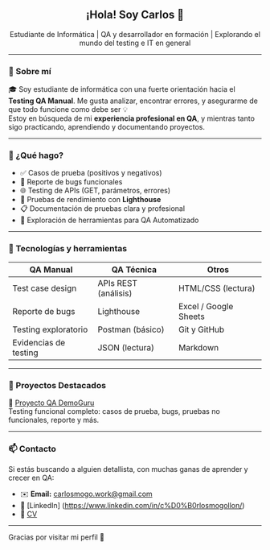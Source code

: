 <h2 align="center">¡Hola! Soy Carlos 👋</h2>

<p align="center">
  Estudiante de Informática | QA y desarrollador en formación | Explorando el mundo del testing e IT en general
</p>

---

### 💼 Sobre mí

🎓 Soy estudiante de informática con una fuerte orientación hacia el **Testing QA Manual**. Me gusta analizar, encontrar errores, y asegurarme de que todo funcione como debe ser 💡  
Estoy en búsqueda de mi **experiencia profesional en QA**, y mientras tanto sigo practicando, aprendiendo y documentando proyectos.

---

### 🧪 ¿Qué hago?

- ✅ Casos de prueba (positivos y negativos)
- 🐞 Reporte de bugs funcionales
- 🌐 Testing de APIs (GET, parámetros, errores)
- 🚦 Pruebas de rendimiento con **Lighthouse**
- 📋 Documentación de pruebas clara y profesional
- 🔎 Exploración de herramientas para QA Automatizado

---

### 🧰 Tecnologías y herramientas

| QA Manual | QA Técnica | Otros |
|-----------|------------|-------|
| Test case design | APIs REST (análisis) | HTML/CSS (lectura) |
| Reporte de bugs | Lighthouse | Excel / Google Sheets |
| Testing exploratorio | Postman (básico) | Git y GitHub |
| Evidencias de testing | JSON (lectura) | Markdown |

---

### 📂 Proyectos Destacados

🔹 [Proyecto QA DemoGuru](https://github.com/Mogo943/qa-project-demo-guru)  
Testing funcional completo: casos de prueba, bugs, pruebas no funcionales, reporte y más.  

---

### 📫 Contacto

Si estás buscando a alguien detallista, con muchas ganas de aprender y crecer en QA:
- ✉️ **Email:** carlosmogo.work@gmail.com 
- 💼 [LinkedIn] (https://www.linkedin.com/in/c%D0%B0rlosmogollon/)
- 📁 [CV](https://tinyurl.com/carlos-cv)

---

Gracias por visitar mi perfil 💙
